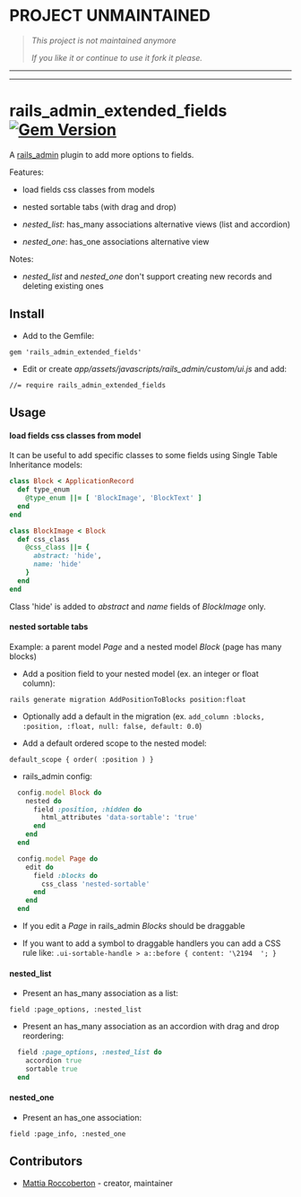 # PROJECT UNMAINTAINED

> *This project is not maintained anymore*
>
> *If you like it or continue to use it fork it please.*

---
---

# rails_admin_extended_fields [![Gem Version](https://badge.fury.io/rb/rails_admin_extended_fields.svg)](https://badge.fury.io/rb/rails_admin_extended_fields)

A [rails_admin](https://github.com/sferik/rails_admin) plugin to add more options to fields.

Features:

- load fields css classes from models

- nested sortable tabs (with drag and drop)

- *nested_list*: has_many associations alternative views (list and accordion)

- *nested_one*: has_one associations alternative view

Notes:

- *nested_list* and *nested_one* don't support creating new records and deleting existing ones

## Install

- Add to the Gemfile:

`gem 'rails_admin_extended_fields'`

- Edit or create *app/assets/javascripts/rails_admin/custom/ui.js* and add:

`//= require rails_admin_extended_fields`

## Usage

#### load fields css classes from model

It can be useful to add specific classes to some fields using Single Table Inheritance models:

```ruby
class Block < ApplicationRecord
  def type_enum
    @type_enum ||= [ 'BlockImage', 'BlockText' ]
  end
end

class BlockImage < Block
  def css_class
    @css_class ||= {
      abstract: 'hide',
      name: 'hide'
    }
  end
end
```

Class 'hide' is added to *abstract* and *name* fields of *BlockImage* only.

#### nested sortable tabs

Example: a parent model *Page* and a nested model *Block* (page has many blocks)

- Add a position field to your nested model (ex. an integer or float column):

`rails generate migration AddPositionToBlocks position:float`

- Optionally add a default in the migration (ex. `add_column :blocks, :position, :float, null: false, default: 0.0`)

- Add a default ordered scope to the nested model:

`default_scope { order( :position ) }`

- rails_admin config:

```ruby
  config.model Block do
    nested do
      field :position, :hidden do
        html_attributes 'data-sortable': 'true'
      end
    end
  end

  config.model Page do
    edit do
      field :blocks do
        css_class 'nested-sortable'
      end
    end
  end
```

- If you edit a *Page* in rails_admin *Blocks* should be draggable

- If you want to add a symbol to draggable handlers you can add a CSS rule like: `.ui-sortable-handle > a::before { content: '\2194  '; }`

#### nested_list

- Present an has_many association as a list:

`field :page_options, :nested_list`

- Present an has_many association as an accordion with drag and drop reordering:

```ruby
  field :page_options, :nested_list do
    accordion true
    sortable true
  end
```

#### nested_one

- Present an has_one association:

`field :page_info, :nested_one`

## Contributors

- [Mattia Roccoberton](http://blocknot.es) - creator, maintainer
